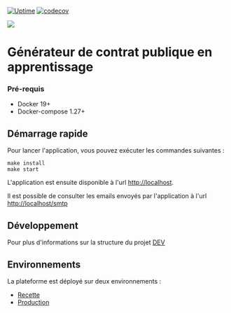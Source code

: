 [![Uptime](https://img.shields.io/endpoint?url=https%3A%2F%2Fraw.githubusercontent.com%2Fmission-apprentissage%2Fupptime%2Fmaster%2Fapi%2Fcerfa-publique%2Fuptime.json)](https://mission-apprentissage.github.io/upptime/history/cerfa-publique)
[![codecov](https://codecov.io/gh/mission-apprentissage/cerfa/branch/main/graph/badge.svg?token=PNKREEQN2Z)](https://codecov.io/gh/mission-apprentissage/cerfa)

![](https://avatars1.githubusercontent.com/u/63645182?s=200&v=4)

# Générateur de contrat publique en apprentissage

### Pré-requis

- Docker 19+
- Docker-compose 1.27+

## Démarrage rapide

Pour lancer l'application, vous pouvez exécuter les commandes suivantes :

```shell
make install
make start
```

L'application est ensuite disponible à l'url [http://localhost](http://localhost).

Il est possible de consulter les emails envoyés par l'application à
l'url [http://localhost/smtp](http://localhost/smtp)

## Développement

Pour plus d'informations sur la structure du projet [DEV](./DEV.md)

## Environnements

La plateforme est déployé sur deux environnements :

- [Recette](https://contrat-recette.apprentissage.beta.gouv.fr)
- [Production](https://contrat.apprentissage.beta.gouv.fr)
